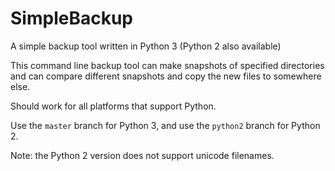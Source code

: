 # SimpleBackup
A simple backup tool written in Python 3 (Python 2 also available)

This command line backup tool can make snapshots of specified directories and can compare different snapshots and copy the new files to somewhere else.

Should work for all platforms that support Python.

Use the `master` branch for Python 3, and use the `python2` branch for Python 2.

Note: the Python 2 version does not support unicode filenames.
